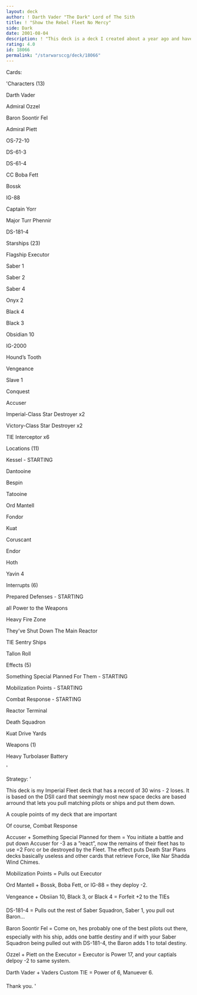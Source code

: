 ```yaml
---
layout: deck
author: ! Darth Vader "The Dark" Lord of The Sith
title: ! "Show the Rebel Fleet No Mercy"
side: Dark
date: 2001-08-04
description: ! "This deck is a deck I created about a year ago and have been tinkering  wit it until today, I submit it for your review. It’s based on Combat Responses, which lets you pull matching pilots and starfighters down."
rating: 4.0
id: 18066
permalink: "/starwarsccg/deck/18066"
---
```

Cards: 

'Characters (13)

Darth Vader

Admiral Ozzel

Baron Soontir Fel

Admiral Piett

OS-72-10

DS-61-3

DS-61-4

CC Boba Fett

Bossk

IG-88

Captain Yorr

Major Turr Phennir

DS-181-4


Starships (23)


Flagship Executor

Saber 1

Saber 2

Saber 4

Onyx 2

Black 4

Black 3

Obsidian 10

IG-2000

Hound’s Tooth

Vengeance

Slave 1

Conquest

Accuser

Imperial-Class Star Destroyer x2

Victory-Class Star Destroyer x2

TIE Interceptor x6


Locations (11)

Kessel - STARTING

Dantooine

Bespin

Tatooine

Ord Mantell

Fondor

Kuat

Coruscant

Endor

Hoth

Yavin 4



Interrupts (6)

Prepared Defenses - STARTING

all Power to the Weapons

Heavy Fire Zone

They’ve Shut Down The Main Reactor

TIE Sentry Ships

Tallon Roll


Effects (5)


Something Special Planned For Them - STARTING

Mobilization Points - STARTING

Combat Response - STARTING

Reactor Terminal

Death Squadron

Kuat Drive Yards


Weapons (1)


Heavy Turbolaser Battery

'

Strategy: '

This deck is my Imperial Fleet deck that has a record of 30 wins - 2 loses. It is based on the DSII card that seemingly most new space decks are based arround that lets you pull matching pilots or ships and put them down.


A couple points of my deck that are important 



Of course, Combat Response


Accuser + Something Special Planned for them = You initiate a battle and put down Accuser for -3  as a ”react”, now the remains of their fleet has to use =2 Forc or be destroyed by the Fleet. The effect puts Death Star Plans decks basically useless and other cards that retrieve Force, like Nar Shadda Wind Chimes.


Mobilization Points = Pulls out Executor


Ord Mantell + Bossk, Boba Fett, or IG-88 = they deploy -2.


Vengeance + Obsiian 10, Black 3, or Black 4 = Forfeit +2 to the TIEs


DS-181-4 = Pulls out the rest of Saber Squadron, Saber 1, you pull out Baron...


Baron Soontir Fel = Come on, hes probably one of the best pilots out there, especially with his ship, adds one battle destiny and if with your Saber Squadron being pulled out with DS-181-4, the Baron adds 1 to total destiny.


Ozzel + Piett on the Executor = Executor is Power 17, and your captials delpoy -2 to same system.


Darth Vader + Vaders Custom TIE = Power of 6, Manuever 6. 



Thank you.  '
